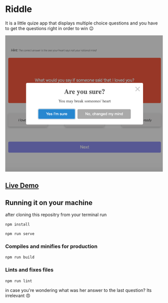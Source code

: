 # Riddle
It is a little quize app that displays multiple choice questions and you have to get the questions right in order to win 😉

![riddle screenshot](/riddle-app-screenshot.jpg)

## [Live Demo](https://aliakbarsu.github.io/AliakbarSu.github.io.riddle/)

## Running it on your machine
after cloning this repositry from your terminal run
```
npm install
```
```
npm run serve
```

### Compiles and minifies for production
```
npm run build
```

### Lints and fixes files
```
npm run lint
```

in case you're wondering what was her answer to the last question? Its irrelevant 😠
